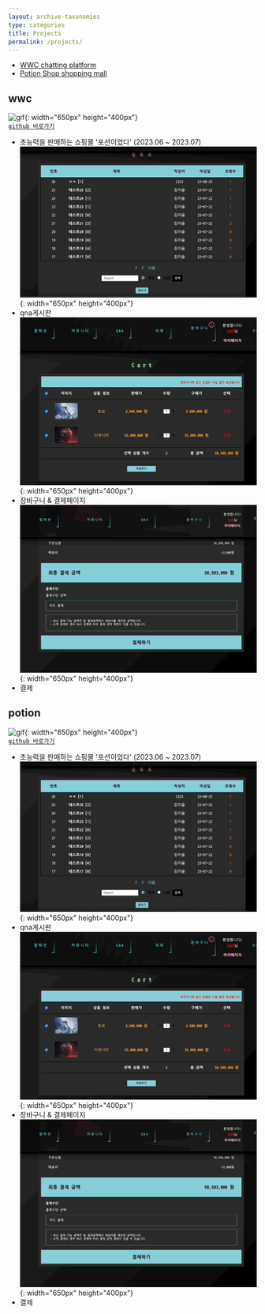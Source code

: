 ```yaml
---
layout: archive-taxonomies
type: categories
title: Projects
permalink: /projects/
---  
```

 
<div class="taxonomies-wrapper">
  <ul class="taxonomiess"><li><a class="taxonomy" href="#wwc">
              <span>WWC</span>
              <span class="taxonomy-count">chatting platform</span>
            </a>
          </li><li><a class="taxonomy" href="#potion">
              <span>Potion Shop</span>
              <span class="taxonomy-count">shopping mall</span>
            </a>
          </li></ul>
</div>
<div>
  <h2 id="wwc">wwc</h2>
</div>

![gif](potion.gif){: width="650px" height="400px"}  
[`github 바로가기`](https://github.com/three-team1/main/tree/main) 
- 초능력을 판매하는 쇼핑몰 '포션이었다' (2023.06 ~ 2023.07)
![gif](qna.gif){: width="650px" height="400px"}
- qna게시판
![gif](cart.gif){: width="650px" height="400px"} 
- 장바구니 & 결제페이지
![gif](payment.gif){: width="650px" height="400px"} 
- 결제

<div>
  <h2 id="potion">potion</h2>
</div>

![gif](potion.gif){: width="650px" height="400px"}  
[`github 바로가기`](https://github.com/three-team1/main/tree/main) 
- 초능력을 판매하는 쇼핑몰 '포션이었다' (2023.06 ~ 2023.07)
![gif](qna.gif){: width="650px" height="400px"}
- qna게시판
![gif](cart.gif){: width="650px" height="400px"} 
- 장바구니 & 결제페이지
![gif](payment.gif){: width="650px" height="400px"} 
- 결제  
  